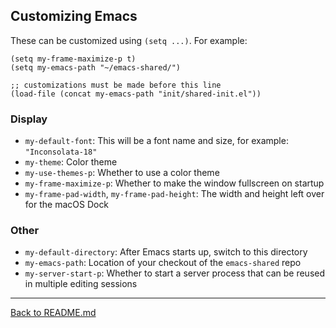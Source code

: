 Customizing Emacs
-----------------

These can be customized using `(setq ...)`. For example:

```elisp
(setq my-frame-maximize-p t)
(setq my-emacs-path "~/emacs-shared/")

;; customizations must be made before this line
(load-file (concat my-emacs-path "init/shared-init.el"))
```

### Display

* `my-default-font`: This will be a font name and size, for example: `"Inconsolata-18"`
* `my-theme`: Color theme
* `my-use-themes-p`: Whether to use a color theme
* `my-frame-maximize-p`: Whether to make the window fullscreen on startup
* `my-frame-pad-width`, `my-frame-pad-height`: The width and height left over for the macOS Dock

### Other

* `my-default-directory`: After Emacs starts up, switch to this directory
* `my-emacs-path`: Location of your checkout of the `emacs-shared` repo
* `my-server-start-p`: Whether to start a server process that can be reused in multiple editing sessions

---

[Back to README.md](https://github.com/mwolson/emacs-shared#customizing-emacs)
